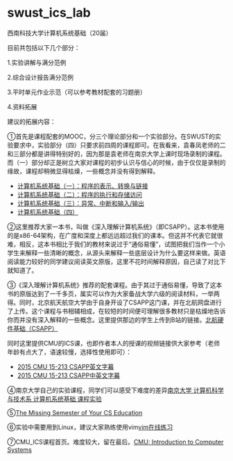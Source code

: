 # swust_ics_lab
西南科技大学计算机系统基础（20届）

目前共包括以下几个部分：

1.实验讲解与满分范例

2.综合设计报告满分范例

3.平时单元作业示范（可以参考教材配套的习题册）

4.资料拓展

建议的拓展内容：

①首先是课程配套的MOOC，分三个理论部分和一个实验部分。在SWUST的实验要求中，实验部分（四）只要求前四周的课程即可。在我看来，袁春凤老师的二和三部分都是讲得特别好的，因为那是袁老师在南京大学上课时现场录制的课程。而（一）部分却正是树立大家对课程的初步认识与信心的时候，由于仅仅是录制的缘故，课程却稍微显得枯燥，一些概念并没有得到解释。

- [计算机系统基础（一）：程序的表示、转换与链接](http://www.icourse163.org/course/NJU-1001625001)
- [计算机系统基础（二）：程序的执行和存储访问](http://www.icourse163.org/course/NJU-1001964032)
- [计算机系统基础（三）：异常、中断和输入/输出](http://www.icourse163.org/course/NJU-1002532004)
- [计算机系统基础（四）](https://www.icourse163.org/course/NJU-1449521162)

②这里推荐大家一本书，叫做《深入理解计算机系统》（即CSAPP）。这本书使用的是x86-64架构，在广度和深度上都远远超过我们的课本。但这并不代表它就很难，相反，这本书相比于我们的教材来说过于“通俗易懂”，试图把我们当作一个小学生来解释一些清晰的概念，从源头来解释一些底层设计为什么要这样来做。英语阅读能力较好的同学建议阅读英文原版，这里不花时间解释原因，自己读了对比下就知道了。

③《深入理解计算机系统》推荐的配套课程。由于其过于通俗易懂，导致了这本书的原版达到了一千多页，属实可以作为大家备战大学六级的阅读材料，一举两得。同时，北京航天航空大学由于自身开设了CSAPP这门课，并在北航网盘进行了上传。这个课程与书相辅相成，在较短的时间便可理解很多教材只是枯燥地告诉你而并没有深入解释的一些概念。这里提供那边的学生上传到B站的链接。[北航硬件基础（CSAPP）](https://www.bilibili.com/video/BV19X4y1P7zW)

同时这里提供CMU的ICS课，也即作者本人的授课的视频链接供大家参考（老师年龄有点大了，语速较慢，选择性使用即可）：

- [2015 CMU 15-213 CSAPP英文字幕](https://www.bilibili.com/video/av40238125)
- [2015 CMU 15-213 CSAPP中英文字幕](https://www.bilibili.com/video/av31289365)

④南京大学自己的实验课程，同学们可以感受下难度的差异[南京大学 计算机科学与技术系 计算机系统基础 课程实验](https://nju-projectn.github.io/ics-pa-gitbook/ics2021/index.html)

⑤[The Missing Semester of Your CS Education](https://www.bilibili.com/video/BV1rU4y1h7Qr)

⑥实验中需要用到Linux，建议大家熟练使用vim[vim在线练习](https://www.openvim.com/tutorial.html)

⑦CMU_ICS课程首页。难度较大，留在最后。[CMU: Introduction to Computer Systems](https://www.cs.cmu.edu/~213/)

